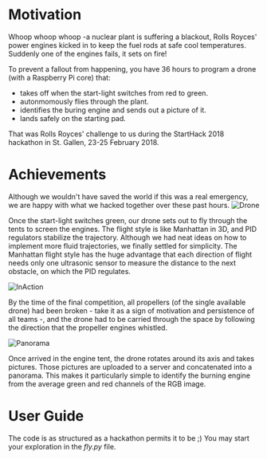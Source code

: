 
# Motivation

Whoop whoop whoop -a nuclear plant is suffering a blackout, Rolls Royces' power engines kicked in to keep the fuel rods at safe cool temperatures. Suddenly one of the engines fails, it sets on fire!

To prevent a fallout from happening, you have 36 hours to program a drone (with a Raspberry Pi core) that:
- takes off when the start-light switches from red to green.
- autonmomously flies through the plant.
- identifies the buring engine and sends out a picture of it.
- lands safely on the starting pad.

That was Rolls Royces' challenge to us during the StartHack 2018 hackathon in St. Gallen, 23-25 February 2018.

# Achievements

Although we wouldn't have saved the world if this was a real emergency, we are happy with what we hacked together over these past hours.
![Drone](https://github.com/ckauth/swissless/blob/master/illustrations/drone.png)

Once the start-light switches green, our drone sets out to fly through the tents to screen the engines. The flight style is like Manhattan in 3D, and PID regulators stabilize the trajectory. Although we had neat ideas on how to implement more fluid trajectories, we finally settled for simplicity. The Manhattan flight style has the huge advantage that each direction of flight needs only one ultrasonic sensor to measure the distance to the next obstacle, on which the PID regulates.

![InAction](https://github.com/ckauth/swissless/blob/master/illustrations/inAction.png)

By the time of the final competition, all propellers (of the single available drone) had been broken - take it as a sign of motivation and persistence of all teams -, and the drone had to be carried through the space by following the direction that the propeller engines whistled.

![Panorama](https://github.com/ckauth/swissless/blob/master/illustrations/panorama.png)

Once arrived in the engine tent, the drone rotates around its axis and takes pictures. Those pictures are uploaded to a server and concatenated into a panorama. This makes it particularly simple to identify the burning engine from the average green and red channels of the RGB image.

# User Guide

The code is as structured as a hackathon permits it to be ;) You may start your exploration in the _fly.py_ file.
